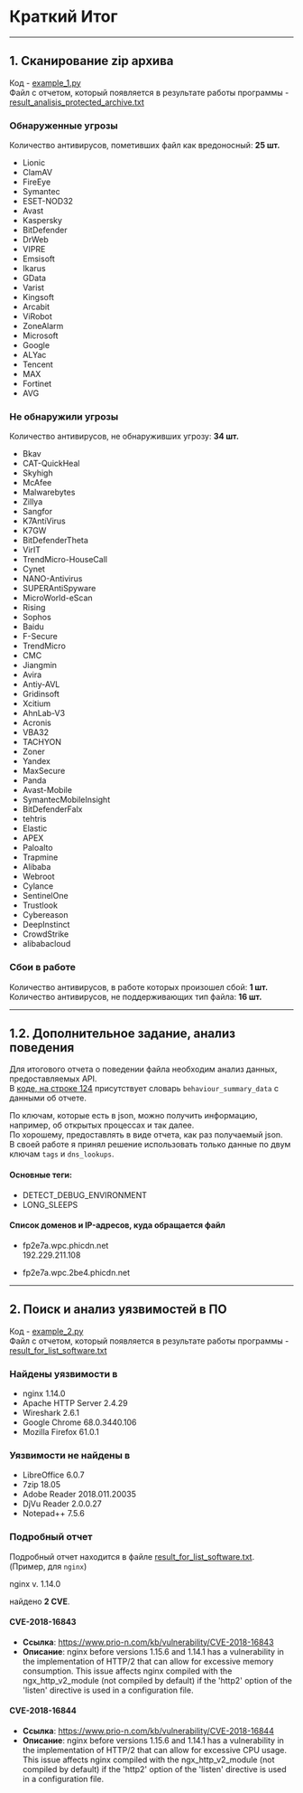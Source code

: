 # Краткий Итог
---
## 1. Сканирование zip архива

Код - [example_1.py]()  
Файл с отчетом, который появляется в результате работы программы - [result_analisis_protected_archive.txt]()

### Обнаруженные угрозы

Количество антивирусов, пометивших файл как вредоносный: **25 шт.**  
- Lionic  
- ClamAV  
- FireEye  
- Symantec  
- ESET-NOD32  
- Avast  
- Kaspersky  
- BitDefender  
- DrWeb  
- VIPRE  
- Emsisoft  
- Ikarus  
- GData  
- Varist  
- Kingsoft  
- Arcabit  
- ViRobot  
- ZoneAlarm  
- Microsoft  
- Google  
- ALYac  
- Tencent  
- MAX  
- Fortinet  
- AVG  

### Не обнаружили угрозы

Количество антивирусов, не обнаруживших угрозу: **34 шт.**  
- Bkav  
- CAT-QuickHeal  
- Skyhigh  
- McAfee  
- Malwarebytes  
- Zillya  
- Sangfor  
- K7AntiVirus  
- K7GW  
- BitDefenderTheta  
- VirIT  
- TrendMicro-HouseCall  
- Cynet  
- NANO-Antivirus  
- SUPERAntiSpyware  
- MicroWorld-eScan  
- Rising  
- Sophos  
- Baidu  
- F-Secure  
- TrendMicro  
- CMC  
- Jiangmin  
- Avira  
- Antiy-AVL  
- Gridinsoft  
- Xcitium  
- AhnLab-V3  
- Acronis  
- VBA32  
- TACHYON  
- Zoner  
- Yandex  
- MaxSecure  
- Panda  
- Avast-Mobile  
- SymantecMobileInsight  
- BitDefenderFalx  
- tehtris  
- Elastic  
- APEX  
- Paloalto  
- Trapmine  
- Alibaba  
- Webroot  
- Cylance  
- SentinelOne  
- Trustlook  
- Cybereason  
- DeepInstinct  
- CrowdStrike  
- alibabacloud

  
### Сбои в работе

Количество антивирусов, в работе которых произошел сбой: **1 шт.**  
Количество антивирусов, не поддерживающих тип файла: **16 шт.**

---
## 1.2. Дополнительное задание, анализ поведения

Для итогового отчета о поведении файла необходим анализ данных, предоставляемых API.  
В [коде, на строке 124]() присутствует словарь `behaviour_summary_data` с данными об отчете.

По ключам, которые есть в json, можно получить информацию, например, об открытых процессах и так далее.  
По хорошему, предоставлять в виде отчета, как раз получаемый json.  
В своей работе я принял решение использовать только данные по двум ключам `tags` и `dns_lookups`.

#### Основные теги:
- DETECT_DEBUG_ENVIRONMENT
- LONG_SLEEPS

#### Список доменов и IP-адресов, куда обращается файл

- fp2e7a.wpc.phicdn.net  
  192.229.211.108
  
- fp2e7a.wpc.2be4.phicdn.net

---
## 2. Поиск и анализ уязвимостей в ПО

Код - [example_2.py]()  
Файл с отчетом, который появляется в результате работы программы - [result_for_list_software.txt]()

### Найдены уязвимости в

- nginx 1.14.0  
- Apache HTTP Server 2.4.29  
- Wireshark 2.6.1  
- Google Chrome 68.0.3440.106  
- Mozilla Firefox 61.0.1

### Уязвимости не найдены в

- LibreOffice 6.0.7  
- 7zip 18.05  
- Adobe Reader 2018.011.20035  
- DjVu Reader 2.0.0.27  
- Notepad++ 7.5.6  


### Подробный отчет

Подробный отчет находится в файле [result_for_list_software.txt]().  
(Пример, для `nginx`) 

nginx v. 1.14.0  

найдено **2 CVE**.

#### CVE-2018-16843

- **Ссылка**: https://www.prio-n.com/kb/vulnerability/CVE-2018-16843
- **Описание**: nginx before versions 1.15.6 and 1.14.1 has a vulnerability in the implementation of HTTP/2 that can allow for excessive memory consumption. This issue affects nginx compiled with the ngx_http_v2_module (not compiled by default) if the 'http2' option of the 'listen' directive is used in a configuration file.


#### CVE-2018-16844

- **Ссылка**: https://www.prio-n.com/kb/vulnerability/CVE-2018-16844
- **Описание**: nginx before versions 1.15.6 and 1.14.1 has a vulnerability in the implementation of HTTP/2 that can allow for excessive CPU usage. This issue affects nginx compiled with the ngx_http_v2_module (not compiled by default) if the 'http2' option of the 'listen' directive is used in a configuration file.

